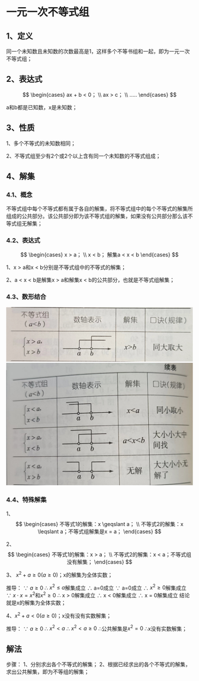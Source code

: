 # 一元一次不等式组

## 1、定义
同一个未知数且未知数的次数最高是1，这样多个不等书组和一起，即为一元一次不等式组；

## 2、表达式

$$
\begin{cases}
ax + b < 0；
\\
ax > c；
\\
.....
\end{cases}
$$

a和b都是已知数，x是未知数；

## 3、性质
1、多个不等式的未知数相同；

2、不等式组至少有2个或2个以上含有同一个未知数的不等式组成；

## 4、解集
### 4.1、概念
不等式组中每个不等式都有属于各自的解集，将不等式组中的每个不等式的解集所组成的公共部分。该公共部分即为该不等式组的解集，如果没有公共部分那么该不等式组无解集；

### 4.2、表达式
$$
\begin{cases}
x > a；
\\
x < b；  解集a < x < b
\end{cases}
$$

1、x > a和x < b分别是不等式组中的不等式的解集；

2、a < x < b是解集x > a和解集x < b的公共部分，也就是不等式组解集；

### 4.3、数形结合
![](../images/不等式组数组表示1.png)
![](../images/不等式组数组表示2.png)

### 4.4、特殊解集
1、
$$
\begin{cases}
不等式1的解集：x \geqslant a；
\\
不等式2的解集：x \leqslant a；不等式组解集是x = a；
\end{cases}
$$

2、
$$
\begin{cases}
不等式1的解集：x > a；
\\
不等式2的解集：x < a；不等式组没有解集；
\end{cases}
$$

3、 $x^{2} + a \geqslant 0 (a \geqslant 0)$；x的解集为全体实数；

推导：
$\because$ $a \geqslant 0$
$\therefore$ $x^{2} \leqslant a$解集成立
$\therefore$ a=0成立
$\because$ a=0成立
$\therefore$ $x^{2} \geqslant 0$解集成立
$\because$ $x \cdot x = x^{2}$和$x^{2} \geqslant 0$
$\therefore$ x > 0解集成立
$\therefore$ x < 0解集成立
$\therefore$ x = 0解集成立
结论就是x的解集为全体实数；

4、$x^{2} + a < 0 (a \geqslant 0)$；x没有没有实数解集；

推导：
$\because$ $a \geqslant 0$
$\therefore$ $x^{2} < a$
$\therefore$ $x^{2} < a \geqslant 0$
$\therefore$公共解集是$x^{2} = 0$
$\therefore$x没有实数解集；

## 解法
步骤：
1、分别求出各个不等式的解集；
2、根据已经求出的各个不等式的解集，求出公共解集，即为不等组的解集；